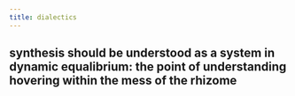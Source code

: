```yaml
---
title: dialectics
---
```


## synthesis should be understood as a system in dynamic equalibrium: the point of understanding hovering within the mess of the rhizome
